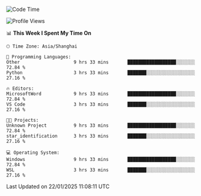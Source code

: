 <!--START_SECTION:waka-->
![Code Time](http://img.shields.io/badge/Code%20Time-2%2C227%20hrs%2031%20mins-blue)

![Profile Views](http://img.shields.io/badge/Profile%20Views-1-blue)

📊 **This Week I Spent My Time On** 

```text
🕑︎ Time Zone: Asia/Shanghai

💬 Programming Languages: 
Other                    9 hrs 33 mins       ██████████████████░░░░░░░   72.84 % 
Python                   3 hrs 33 mins       ███████░░░░░░░░░░░░░░░░░░   27.16 % 

🔥 Editors: 
MicrosoftWord            9 hrs 33 mins       ██████████████████░░░░░░░   72.84 % 
VS Code                  3 hrs 33 mins       ███████░░░░░░░░░░░░░░░░░░   27.16 % 

🐱‍💻 Projects: 
Unknown Project          9 hrs 33 mins       ██████████████████░░░░░░░   72.84 % 
star_identification      3 hrs 33 mins       ███████░░░░░░░░░░░░░░░░░░   27.16 % 

💻 Operating System: 
Windows                  9 hrs 33 mins       ██████████████████░░░░░░░   72.84 % 
WSL                      3 hrs 33 mins       ███████░░░░░░░░░░░░░░░░░░   27.16 % 
```


 Last Updated on 22/01/2025 11:08:11 UTC
<!--END_SECTION:waka-->